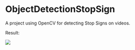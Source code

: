 # ObjectDetectionStopSign
A project using OpenCV for detecting Stop Signs on videos.

Result: 

![](https://github.com/sa2urn/ObjectDetectionStopSign/blob/main/ObjectDetectStopSign.gif)

